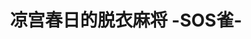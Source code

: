 ---
logo: images/fanmade_game/凉宫春日的脱衣麻将SOS雀.jpg
title: 凉宫春日的脱衣麻将 -SOS雀-
subTitle: PC平台

category: 同人游戏

hasResource: true
downloadList:
  - intro: 日版
    size: 83.3MB
    link: https://pan.baidu.com/s/1t-ocM_Dt-B83UXqOY_BPSw
  - intro: 修正1.03
    size: 19MB
    link: https://pan.baidu.com/s/1t-ocM_Dt-B83UXqOY_BPSw
  - intro: 修正1.06
    size: 19.5MB
    link: https://pan.baidu.com/s/1t-ocM_Dt-B83UXqOY_BPSw
  - intro: 存档
    size: 724B
    link: https://pan.baidu.com/s/1t-ocM_Dt-B83UXqOY_BPSw
  - intro: 云盘 提取码:xvtr
    size: 
    link: https://pan.baidu.com/s/1t-ocM_Dt-B83UXqOY_BPSw

downloadContent: |
  PC平台。云盘下载中含备用文件
---